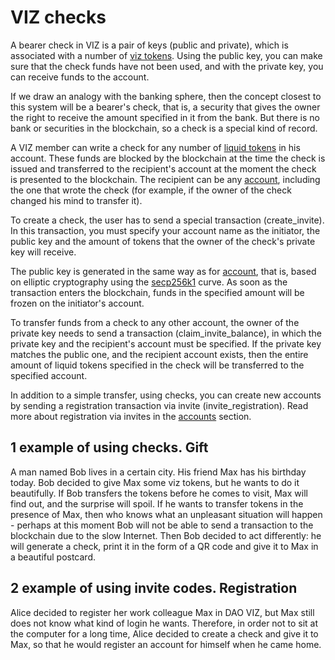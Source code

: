 # VIZ checks

A bearer check in VIZ is a pair of keys (public and private), which is associated with a number of [viz tokens](./economy.md#viz-token). Using the public key, you can make sure that the check funds have not been used, and with the private key, you can receive funds to the account.

If we draw an analogy with the banking sphere, then the concept closest to this system will be a bearer's check, that is, a security that gives the owner the right to receive the amount specified in it from the bank. But there is no bank or securities in the blockchain, so a check is a special kind of record.

A VIZ member can write a check for any number of [liquid tokens](./economy.md#viz-token) in his account. These funds are blocked by the blockchain at the time the check is issued and transferred to the recipient's account at the moment the check is presented to the blockchain. The recipient can be any [account](./accounts.md), including the one that wrote the check (for example, if the owner of the check changed his mind to transfer it).

To create a check, the user has to send a special transaction (create_invite). In this transaction, you must specify your account name as the initiator, the public key and the amount of tokens that the owner of the check's private key will receive.

The public key is generated in the same way as for [account](./accounts.md), that is, based on elliptic cryptography using the [secp256k1](https://en.bitcoin.it/wiki/Secp256k1) curve. As soon as the transaction enters the blockchain, funds in the specified amount will be frozen on the initiator's account.

To transfer funds from a check to any other account, the owner of the private key needs to send a transaction (claim_invite_balance), in which the private key and the recipient's account must be specified. If the private key matches the public one, and the recipient account exists, then the entire amount of liquid tokens specified in the check will be transferred to the specified account.

In addition to a simple transfer, using checks, you can create new accounts by sending a registration transaction via invite (invite_registration). Read more about registration via invites in the [accounts](./accounts.md#invite-reg) section.

## 1 example of using checks. Gift

A man named Bob lives in a certain city. His friend Max has his birthday today. Bob decided to give Max some viz tokens, but he wants to do it beautifully. If Bob transfers the tokens before he comes to visit, Max will find out, and the surprise will spoil. If he wants to transfer tokens in the presence of Max, then who knows what an unpleasant situation will happen - perhaps at this moment Bob will not be able to send a transaction to the blockchain due to the slow Internet. Then Bob decided to act differently: he will generate a check, print it in the form of a QR code and give it to Max in a beautiful postcard.

## 2 example of using invite codes. Registration

Alice decided to register her work colleague Max in DAO VIZ, but Max still does not know what kind of login he wants. Therefore, in order not to sit at the computer for a long time, Alice decided to create a check and give it to Max, so that he would register an account for himself when he came home.